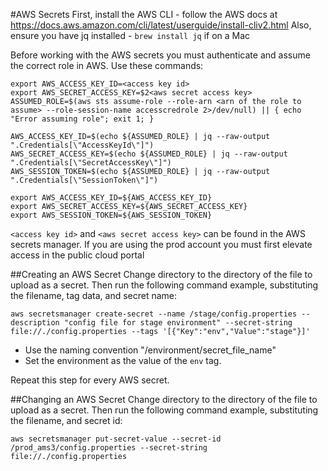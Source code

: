 #AWS Secrets
First, install the AWS CLI - follow the AWS docs at https://docs.aws.amazon.com/cli/latest/userguide/install-cliv2.html
Also, ensure you have jq installed - `brew install jq` if on a Mac

Before working with the AWS secrets you must authenticate and assume the correct role in AWS. Use these commands:

    export AWS_ACCESS_KEY_ID=<access key id>
    export AWS_SECRET_ACCESS_KEY=$2<aws secret access key>
    ASSUMED_ROLE=$(aws sts assume-role --role-arn <arn of the role to assume> --role-session-name accesscredrole 2>/dev/null) || { echo "Error assuming role"; exit 1; }
    
    AWS_ACCESS_KEY_ID=$(echo ${ASSUMED_ROLE} | jq --raw-output ".Credentials[\"AccessKeyId\"]")
    AWS_SECRET_ACCESS_KEY=$(echo ${ASSUMED_ROLE} | jq --raw-output ".Credentials[\"SecretAccessKey\"]")
    AWS_SESSION_TOKEN=$(echo ${ASSUMED_ROLE} | jq --raw-output ".Credentials[\"SessionToken\"]")
    
    export AWS_ACCESS_KEY_ID=${AWS_ACCESS_KEY_ID}
    export AWS_SECRET_ACCESS_KEY=${AWS_SECRET_ACCESS_KEY}
    export AWS_SESSION_TOKEN=${AWS_SESSION_TOKEN}

`<access key id>` and `<aws secret access key>` can be found in the AWS secrets manager. If you are using the prod account you must first elevate access in the public cloud portal  

##Creating an AWS Secret
Change directory to the directory of the file to upload as a secret. Then run the following command example, substituting the filename, tag data, and secret name:

    aws secretsmanager create-secret --name /stage/config.properties --description "config file for stage environment" --secret-string file://./config.properties --tags '[{"Key":"env","Value":"stage"}]'

- Use the naming convention "/environment/secret_file_name"
- Set the environment as the value of the `env` tag.

Repeat this step for every AWS secret. 

##Changing an AWS Secret
Change directory to the directory of the file to upload as a secret. Then run the following command example, substituting the filename, and secret id:
    
    aws secretsmanager put-secret-value --secret-id /prod_ams3/config.properties --secret-string file://./config.properties